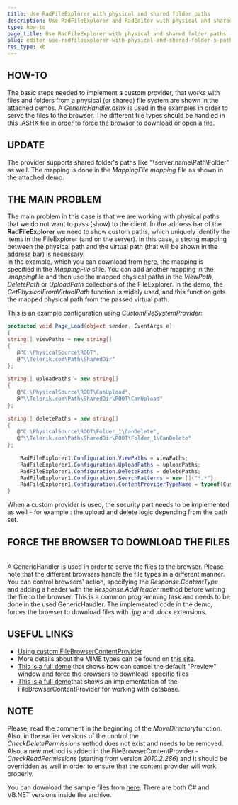 ```yaml
---
title: Use RadFileExplorer with physical and shared folder paths
description: Use RadFileExplorer and RadEditor with physical and shared folder paths. Check it now!
type: how-to
page_title: Use RadFileExplorer with physical and shared folder paths
slug: editor-use-radfileexplorer-with-physical-and-shared-folder-s-paths
res_type: kb
---
```


  
  
## HOW-TO  
  
The basic steps needed to implement a custom provider, that works with files and folders from a physical (or shared) file system are shown in the attached demos. A *GenericHandler.ashx* is used in the examples in order to serve the files to the browser. The different file types should be handled in this .ASHX file in order to force the browser to download or open a file.  
  
## UPDATE  
The provider supports shared folder's paths like "\\server.name\Path\Folder" as well. The mapping is done in the *MappingFile.mapping* file as shown in the attached demo.  
  
## THE MAIN PROBLEM
  
The main problem in this case is that we are working with physical paths that we do not want to pass (show) to the client. In the address bar of the **RadFileExplorer** we need to show custom paths, which uniquely identify the items in the FileExplorer (and on the server). In this case, a strong mapping between the physical path and the virtual path (that will be shown in the address bar) is necessary.   
In the example, which you can download from [here](files\editor_PhysicalpathFilesystemProvider.zip), the mapping is specified in the *MappingFile* sfile. You can add another mapping in the .*mapping*file and then use the mapped physical paths in the *ViewPath*, *DeletePath* or *UploadPath* collections of the FileExplorer. In the demo, the *GetPhysicalFromVirtualPath* function is widely used, and this function gets the mapped physical path from the passed virtual path.   
  
This is an example configuration using *CustomFileSystemProvider*:  
  

````C#
protected void Page_Load(object sender, EventArgs e)
{
string[] viewPaths = new string[]
{
   @"C:\PhysicalSource\ROOT", 
   @"\\Telerik.com\Path\SharedDir"
};
  
string[] uploadPaths = new string[]
{
   @"C:\PhysicalSource\ROOT\CanUpload",
   @"\\Telerik.com\Path\SharedDir\ROOT\CanUpload"
};
  
string[] deletePaths = new string[] 
{
   @"C:\PhysicalSource\ROOT\Folder_1\CanDelete",
   @"\\Telerik.com\Path\SharedDir\ROOT\Folder_1\CanDelete"
};
  
    RadFileExplorer1.Configuration.ViewPaths = viewPaths;
    RadFileExplorer1.Configuration.UploadPaths = uploadPaths;
    RadFileExplorer1.Configuration.DeletePaths = deletePaths;
    RadFileExplorer1.Configuration.SearchPatterns = new []{"*.*"};
    RadFileExplorer1.Configuration.ContentProviderTypeName = typeof(CustomFileSystemProvider).AssemblyQualifiedName;
}
````
  
  
 When a custom provider is used, the security part needs to be implemented as well - for example : the upload and delete logic depending from the path set.  
  
  
## FORCE THE BROWSER TO DOWNLOAD THE FILES
     
 A GenericHandler is used in order to serve the files to the browser. Please note that the different browsers handle the file types in a different manner. You can control browsers' action, specifying the *Response.ContentType* and adding a header with the *Response.AddHeader* method before writing the file to the browser. This is a common programming task and needs to be done in the used GenericHandler. The implemented code in the demo, forces the browser to download files with *.jpg* and *.docx* extensions.  


## USEFUL LINKS
  
* [Using custom FileBrowserContentProvider](https://docs.telerik.com/devtools/aspnet-ajax/controls/fileexplorer/server-side-programming/use-custom-filebrowsercontentprovider)
* More details about the MIME types can be found on [this site](http://www.iana.org/assignments/media-types/media-types.xhtml).
* [This is a full demo](http://demos.telerik.com/aspnet-ajax/fileexplorer/examples/applicationscenarios/filteranddownloadfiles/defaultcs.aspx) that shows how can cancel the default "Preview" window and force the browsers to download  specific files
* [This is a full demo](https://demos.telerik.com/aspnet-ajax/fileexplorer/examples/server-sideapi/dbfilebrowsercontentprovider/defaultcs.aspx)that shows an implementation of the FileBrowserContentProvider for working with database.

  
## NOTE   
Please, read the comment in the beginning of the *MoveDirectory*function. Also, in the earlier versions of the control the *CheckDeletePermissions*method does not exist and needs to be removed. Also, a new method is added in the FileBrowserContentProvider - *CheckReadPermissions* (starting from version *2010.2.286*) and It should be overridden as well in order to ensure that the content provider will work properly.

You can download the sample files from [here](files\editor_PhysicalpathFilesystemProvider.zip). There are both C# and VB.NET versions inside the archive.

 